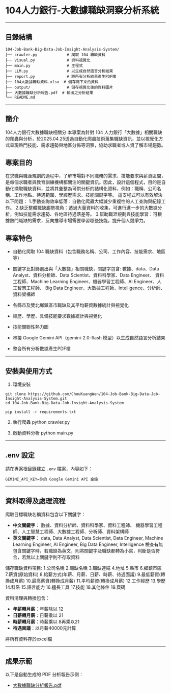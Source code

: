 # 104人力銀行-大數據職缺洞察分析系統
---

## 目錄結構
```
104-Job-Bank-Big-Data-Job-Insight-Analysis-System/
├── crawler.py             # 爬取 104 職缺資料
├── visual.py              # 資料視覺化
├── main.py                # 主程式
├── LLM.py                 # 以生成自然語言分析結果
├── report.py              # 將所有分析結果產生PDF檔
├── 104大數據職缺資料.xlsx  # 儲存爬下來的資料
├── output/                # 儲存視覺化後的資料圖片
├── 大數據職缺分析報告.pdf  # 輸出之分析結果
└── README.md
```

---
## 簡介
104人力銀行大數據職缺相關分
本專案為針對 104 人力銀行「大數據」相關職缺的爬蟲與分析，於2025.04.25透過自動化爬蟲技術蒐集職缺資訊，並以視覺化方式呈現熱門技能、需求趨勢與地區分佈等洞察，協助求職者或人資了解市場趨勢。

## 專案目的
在求職與職涯規劃的過程中，了解市場對不同職務的需求、技能要求與薪資區間，是每個求職者與教育訓練機構都關注的關鍵資訊。因此，設計這個程式，目的是自動化擷取職缺資料，並將其彙整為可供分析的結構化資料，例如：職稱、公司名稱、工作地點、待遇範圍、學經歷需求、技能關鍵字等。
這支程式可以有效解決以下問題：
1.手動查詢效率低落：自動化爬蟲大幅減少重複性的人工查詢與紀錄工作。
2.缺乏整體職缺趨勢視角：透過大量資料的收集，可進行進一步的大數據分析，例如技能需求趨勢、各地區待遇落差等。
3.幫助職涯規劃與技能學習：可根據熱門職缺的需求，反向推導市場需要學習哪些技能，提升個人競爭力。

## 專案特色

- 自動化爬取 104 職缺資料（包含職務名稱、公司、工作內容、技能需求、地區等）
- 關鍵字比對篩選出與「大數據」相關職缺，關鍵字包含:
    數據、data、Data Analyst、資料分析師、Data Scientist、資料科學家、Data Engineer、
    資料工程師、Machine Learning Engineer、機器學習工程師、AI Engineer、人工智慧工程師、
    Big Data Engineer、大數據工程師、Intelligence、分析師、資料架構師

- 各縣市及雙北鄉鎮區市職缺及其平均薪資數據統計與視覺化
- 經歷、學歷、具備技能要求數據統計與視覺化
- 技能關聯性熱力圖
- 串接 Google Gemini API（gemini-2.0-flash 模型）以生成自然語言分析結果
- 整合所有分析數據產生PDF檔

---
## 安裝與使用方式

1. 環境安裝
```
git clone https://github.com/ChouKuangWen/104-Job-Bank-Big-Data-Job-Insight-Analysis-System.git
cd 104-Job-Bank-Big-Data-Job-Insight-Analysis-System
```
```
pip install -r requirements.txt
```


2. 執行爬蟲
python crawler.py

3. 啟動資料分析
python main.py

---
## .env 設定
請在專案根目錄建立 `.env` 檔案，內容如下：
```
GEMINI_API_KEY=你的 Google Gemini API 金鑰
```


---


## 資料取得及處理流程

爬取目標職缺名稱資料包含以下關鍵字：
- **中文關鍵字**：
數據、資料分析師、資料科學家、資料工程師、
機器學習工程師、人工智慧工程師、大數據工程師、分析師、資料架構師
- **英文關鍵字**：
data, Data Analyst, Data Scientist, Data Engineer,
Machine Learning Engineer, AI Engineer, Big Data Engineer, Intelligence
檢查有無包含關鍵字時，若職缺為英文，則將關鍵字及職缺都轉為小寫，判斷是否符合，若無以上關鍵字則不存取資料


儲存職缺資料項目:
1.公司名稱
2.職缺名稱
3.職缺連結
4.地址
5.縣市
6.鄉鎮市區
7.薪資(原始資料)
8.給薪方式(年薪、月薪、日薪、時薪、待遇面議)
9.最低薪資(轉換成月薪)
10.最高薪資(轉換成月薪)
11.平均薪資(轉換成月薪)
12.工作經歷
13.學歷
14.科系
15.語言能力
16.擅長工具
17.技能
18.其他條件
19.頁碼




資料清理與轉換包含：
- **年薪轉月薪**：年薪除以 12
- **日薪轉月薪**：日薪乘以 21
- **時薪轉月薪**：時薪乘以 8再乘以21
- **待遇面議**：以月薪40000元計算

將所有資料存於excel檔

---
## 成果示範
以下是自動生成的 PDF 分析報告示例：
- [大數據職缺分析報告.pdf](./大數據職缺分析報告.pdf)
